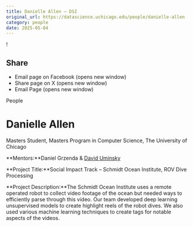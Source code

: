 ```yaml
---
title: Danielle Allen – DSI
original_url: https://datascience.uchicago.edu/people/danielle-allen
category: people
date: 2025-05-04
---
```


<!-- Table-like structure detected -->

!

## Share

* Email page on Facebook (opens new window)
* Share page on X (opens new window)
* Email Page (opens new window)

<!-- Table-like structure detected -->

People

# Danielle Allen

Masters Student, Masters Program in Computer Science, The University of Chicago

**Mentors:**Daniel Grzenda & [David Uminsky](https://computerscience.uchicago.edu/people/profile/david-uminsky/)

**Project Title:**Social Impact Track – Schmidt Ocean Institute, ROV Dive Processing

**Project Description:**The Schmidt Ocean Institute uses a remote operated robot to collect video footage of the ocean but needed ways to efficiently parse through this video. Our team developed deep learning unsupervised models to create highlight reels of the robot dives. We also used various machine learning techniques to create tags for notable aspects of the videos.